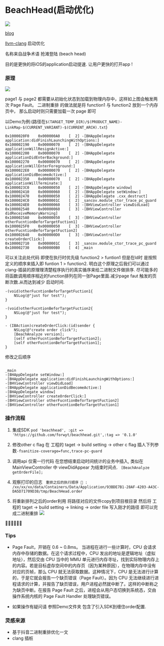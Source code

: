 
# BeachHead(启动优化)
![](https://app.travis-ci.com/forwyt/beachhead.svg?branch=master)

[blog](https://blog.jasonphd.com "blog")

[llvm-clang](https://llvm.org/ "llvm-clang") 启动优化


名称来自战争术语 抢滩登陆 (beach head)

目的是更快的将iOS的application启动提速. 让用户更快的打开app !

### 原理
![](http://pic.jasonphd.com/upload/2021/08/612dd3e9a955e.png)

page1 与 page2 都需要从初始化状态到加载到物理内存中，这样如上图会触发两次 Page Fault。
二进制重排 的做法就是将 function1  与 function2 放到一个内存页中，
那么启动时则只需要加载一次 page 即可

以Demo为例:(路径在`$(TARGET_TEMP_DIR)/$(PRODUCT_NAME)-LinkMap-$(CURRENT_VARIANT)-$(CURRENT_ARCH).txt`)

```
0x1000020F0    0x000000A0    [  2] -[BHAppDelegate application:didFinishLaunchingWithOptions:]
0x100002190    0x00000070    [  2] -[BHAppDelegate applicationWillResignActive:]
0x100002200    0x00000070    [  2] -[BHAppDelegate applicationDidEnterBackground:]
0x100002270    0x00000070    [  2] -[BHAppDelegate applicationWillEnterForeground:]
0x1000022E0    0x00000070    [  2] -[BHAppDelegate applicationDidBecomeActive:]
0x100002350    0x00000070    [  2] -[BHAppDelegate applicationWillTerminate:]
0x1000023C0    0x00000050    [  2] -[BHAppDelegate window]
0x100002410    0x00000060    [  2] -[BHAppDelegate setWindow:]
0x100002470    0x00000050    [  2] -[BHAppDelegate .cxx_destruct]
0x1000024C0    0x0000001C    [  2] _sancov.module_ctor_trace_pc_guard
0x1000024E0    0x00000060    [  3] -[BHViewController viewDidLoad]
0x100002540    0x00000060    [  3] -[BHViewController didReceiveMemoryWarning]
0x1000025A0    0x00000050    [  3] -[BHViewController otherFucntionBeforTargetFuction1]
0x1000025F0    0x00000050    [  3] -[BHViewController otherFucntionBeforTargetFuction2]
0x100002640    0x000000D0    [  3] -[BHViewController createOrderClick:]
0x100002710    0x0000001C    [  3] _sancov.module_ctor_trace_pc_guard
0x100002730    0x000000B0    [  4] _main
```
可以关注此处代码 即使在执行时优先级 function2 > funtion1 但是在ld时 是按照定义的顺序来插入即 funtion 1 > function2. 明白这个原理之后我们可以通过clang-插装的原理理清楚程序执行的真实循序来给二进制文件做排序.
尽可能多的将函数调用顺序相近的function排列在同一张Page里面.减少page faut 触发的页断次数.从而达到减少
启动时间.
```
-(void)otherFucntionBeforTargetFuction1{
    NSLog(@"just for test");
}

-(void)otherFucntionBeforTargetFuction2{
    NSLog(@"just for test");
}

- (IBAction)createOrderClick:(id)sender {
    NSLog(@"create order click");
    [BeachAnalyze version];
    [self otherFucntionBeforTargetFuction2];
    [self otherFucntionBeforTargetFuction1];
}
```

修改之后顺序

```

_main
-[BHAppDelegate setWindow:]
-[BHAppDelegate application:didFinishLaunchingWithOptions:]
-[BHViewController viewDidLoad]
-[BHAppDelegate applicationDidBecomeActive:]
-[BHAppDelegate window]
-[BHViewController createOrderClick:]
-[BHViewController otherFucntionBeforTargetFuction2]
-[BHViewController otherFucntionBeforTargetFuction1]

```
### 操作流程

1. 集成SDK
`pod 'beachhead', :git => 'https://github.com/forwyt/beachhead.git',:tag => '0.1.0'` 

2. 修改other c flag
在 工程的 taget -> build setting -> other c flag 插人下列参数`-fsanitize-coverage=func,trace-pc-guard`

3. 调用api 
仅需一行代码 在您想结束启动时间统计的业务中插入, 类似在MainViewController 中 viewDidAppear
为结束时间点.
` [BeachAnalyze getOrderFile];`

4. 观察打印的日志
` 重排之后的执行顺序 🚀 : /xx/xx/xx/data/Containers/Data/Application/93BDE7B1-28AF-4203-A43C-DA5D71709D38/tmp/BeachHead.order`

5. 将重新排列之后的order利用
将路径对应的文件copy到项目根目录
然后将 工程的 taget -> build setting -> linking -> order file 写入刚才的路径 即可以完成二进制重排
![](http://pic.jasonphd.com/upload/2021/08/612dde2e8c68d.png)

🎉🎉🎉🎉🎉🎉

### Tips

- Page Fault，开销在 0.6 ~ 0.8ms。
当进程在进行一些计算时，CPU 会请求内存中存储的数据。在这个请求过程中，CPU 发出的地址是逻辑地址（虚拟地址），然后交由 CPU 当中的 MMU 单元进行内存寻址，找到实际物理内存上的内容。若是目标虚存空间中的内存页（因为某种原因），在物理内存中没有对应的页帧，那么 CPU 就无法获取数据。这种情况下，CPU 是无法进行计算的，于是它就会报告一个缺页错误（Page Fault）。因为 CPU 无法继续进行进程请求的计算，并报告了缺页错误，用户进程必然就中断了。这样的中断称之为缺页中断。在报告 Page Fault 之后，进程会从用户态切换到系统态，交由操作系统内核的 Page Fault Handler 处理缺页错误。

- 如果操作有疑问请 参照Demo文件夹 包含了引入SDK到缠住order配置.

###  灵感来源
- 基于抖音二进制重排优化一文 
-  clang 插桩




